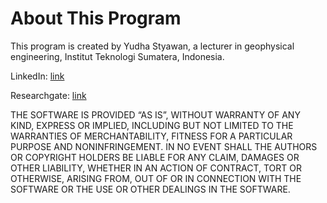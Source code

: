 # About This Program

This program is created by Yudha Styawan, a lecturer in geophysical engineering, Institut Teknologi Sumatera, Indonesia.

LinkedIn: [link](https://www.linkedin.com/in/yudhastyawan/)

Researchgate: [link](https://www.researchgate.net/profile/Yudha_Styawan)

THE SOFTWARE IS PROVIDED “AS IS”, WITHOUT WARRANTY OF ANY KIND, EXPRESS OR IMPLIED, INCLUDING BUT NOT LIMITED TO THE WARRANTIES OF MERCHANTABILITY, FITNESS FOR A PARTICULAR PURPOSE AND NONINFRINGEMENT. IN NO EVENT SHALL THE AUTHORS OR COPYRIGHT HOLDERS BE LIABLE FOR ANY CLAIM, DAMAGES OR OTHER LIABILITY, WHETHER IN AN ACTION OF CONTRACT, TORT OR OTHERWISE, ARISING FROM, OUT OF OR IN CONNECTION WITH THE SOFTWARE OR THE USE OR OTHER DEALINGS IN THE SOFTWARE.